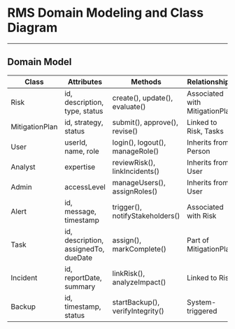 # RMS Domain Modeling and Class Diagram



---

## Domain Model 

| **Class**     | **Attributes**                               | **Methods**                          | **Relationships**                           |
|---------------|----------------------------------------------|--------------------------------------|---------------------------------------------|
| Risk          | id, description, type, status                | create(), update(), evaluate()       | Associated with MitigationPlan              |
| MitigationPlan| id, strategy, status                         | submit(), approve(), revise()        | Linked to Risk, Tasks                        |
| User          | userId, name, role                           | login(), logout(), manageRole()      | Inherits from Person                         |
| Analyst       | expertise                                    | reviewRisk(), linkIncidents()        | Inherits from User                           |
| Admin         | accessLevel                                  | manageUsers(), assignRoles()         | Inherits from User                           |
| Alert         | id, message, timestamp                       | trigger(), notifyStakeholders()      | Associated with Risk                         |
| Task          | id, description, assignedTo, dueDate         | assign(), markComplete()             | Part of MitigationPlan                       |
| Incident      | id, reportDate, summary                      | linkRisk(), analyzeImpact()          | Linked to Risk                               |
| Backup        | id, timestamp, status                        | startBackup(), verifyIntegrity()     | System-triggered                             |

